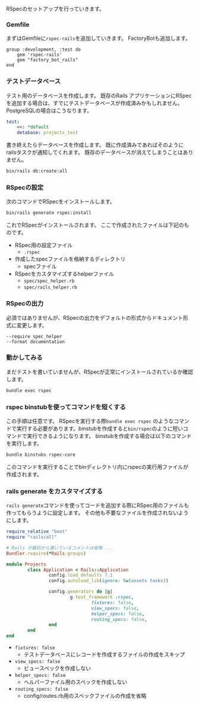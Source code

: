 RSpecのセットアップを行っていきます。

### Gemfile
まずはGemfileに`rspec-rails`を追加していきます。
FactoryBotも追加します。

```Gemfile
group :development, :test do
	gem 'rspec-rails' 
	gem "factory_bot_rails"
end
```

### テストデータベース
テスト用のデータベースを作成します。
既存のRails アプリケーションにRSpecを追加する場合は、すでにテストデータベースが作成済みかもしれません。
PostgreSQLの場合はこうなります。

```YAML:config/database.yml
test:
	<<: *default
	detabase: projects_test
```

書き終えたらデータベースを作成します。
既に作成済みであればそのようにrailsタスクが通知してくれます。
既存のデータベースが消えてしまうことはありません。

```bash
bin/rails db:create:all
```

### RSpecの設定
次のコマンドでRSpecをインストールします。

```bash
bin/rails generate rspec:install
```

これでRSpecがインストールされます。
ここで作成されたファイルは下記のものです。

- RSpec用の設定ファイル
	- `.rspec`
- 作成したspecファイルを格納するディレクトリ
	- specファイル
- RSpecをカスタマイズするhelperファイル
	- `spec/spec_helper.rb`
	- `spec/rails_helper.rb`

### RSpecの出力
必須ではありませんが、RSpecの出力をデフォルトの形式からドキュメント形式に変更します。

```.rspec
--require spec_helper
--format documentation
```

### 動かしてみる
まだテストを書いていませんが、RSpecが正常にインストールされているか確認します。

```bash
bundle exec rspec
```

### rspec binstubを使ってコマンドを短くする
この手順は任意です。
RSpecを実行する際`bundle exec rspec` のようなコマンドで実行する必要があります。binstubを作成すると`bin/rspec`のように短いコマンドで実行できるようになります。
binstubを作成する場合は以下のコマンドを実行します。

```bash
bundle binstubs rspec-core
```

このコマンドを実行することでbinディレクトリ内にrspecの実行用ファイルが作成されます。

### rails generate をカスタマイズする
`rails generate`コマンドを使ってコードを追加する際にRSpec用のファイルも作ってもらうように設定します。
その他も不要なファイルを作成されないようにします。

```ruby:config/application.rb
require_relative "boot"
require "rails/all"

# Rails が最初から書いているコメントは省略 ...
Bundler.require(*Rails.groups)

module Projects
		class Application < Rails::Application
				config.load_defaults 7.1
				config.autoload_lib(ignore: %w(assets tasks))

				config.generators do |g|
						g.test_framework :rspec,
								fixtures: false,
								view_specs: false,
								helper_specs: false,
								routing_specs: false,
				end
		end
end
```

- `fixtures: false`
	- テストデータベースにレコードを作成するファイルの作成をスキップ
- `view_specs: false`
	- ビュースペックを作成しない
- `helper_specs: false`
	- ヘルパーファイル用のスペックを作成しない
- `routing_specs: false`
	- config/routes.rb用のスペックファイルの作成を省略


